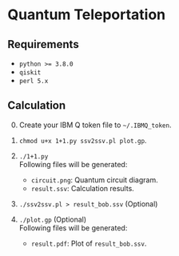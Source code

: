 # Quantum Teleportation

<!-- ================================================================================ -->
<!-- ================================================================================ -->
## Requirements

* `python >= 3.8.0`
* `qiskit`
* `perl 5.x`

<!-- ================================================================================ -->
<!-- ================================================================================ -->
## Calculation

0. Create your IBM Q token file to `~/.IBMQ_token`.

1. `chmod u+x 1+1.py ssv2ssv.pl plot.gp`.

2. `./1+1.py`  
   Following files will be generated:
   * `circuit.png`: Quantum circuit diagram.
   * `result.ssv`: Calculation results.

3. `./ssv2ssv.pl > result_bob.ssv` (Optional)
   
4. `./plot.gp` (Optional)  
   Following files will be generated:
   * `result.pdf`: Plot of `result_bob.ssv`.
